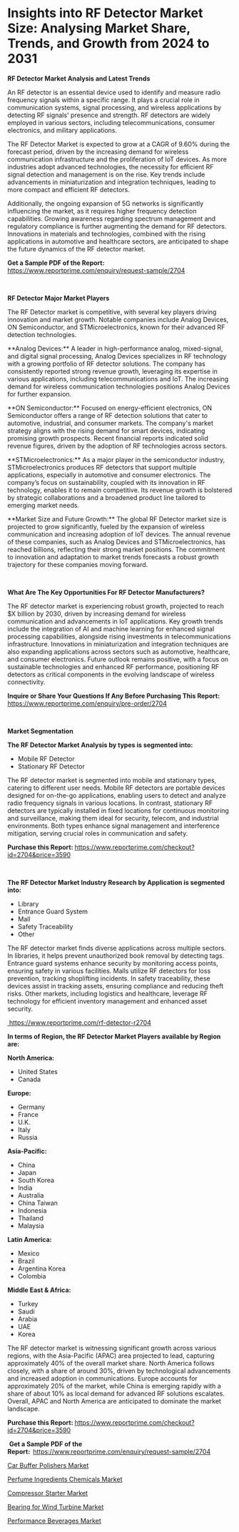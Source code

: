<p><h1>Insights into RF Detector Market Size: Analysing Market Share, Trends, and Growth from 2024 to 2031</h1></p><p><strong>RF Detector Market Analysis and Latest Trends</strong></p>
<p><p>An RF detector is an essential device used to identify and measure radio frequency signals within a specific range. It plays a crucial role in communication systems, signal processing, and wireless applications by detecting RF signals' presence and strength. RF detectors are widely employed in various sectors, including telecommunications, consumer electronics, and military applications.</p><p>The RF Detector Market is expected to grow at a CAGR of 9.60% during the forecast period, driven by the increasing demand for wireless communication infrastructure and the proliferation of IoT devices. As more industries adopt advanced technologies, the necessity for efficient RF signal detection and management is on the rise. Key trends include advancements in miniaturization and integration techniques, leading to more compact and efficient RF detectors.</p><p>Additionally, the ongoing expansion of 5G networks is significantly influencing the market, as it requires higher frequency detection capabilities. Growing awareness regarding spectrum management and regulatory compliance is further augmenting the demand for RF detectors. Innovations in materials and technologies, combined with the rising applications in automotive and healthcare sectors, are anticipated to shape the future dynamics of the RF detector market.</p></p>
<p><strong>Get a Sample PDF of the Report:&nbsp;</strong> <a href="https://www.reportprime.com/enquiry/request-sample/2704">https://www.reportprime.com/enquiry/request-sample/2704</a></p>
<p>&nbsp;</p>
<p><strong>RF Detector Major Market Players</strong></p>
<p><p>The RF Detector market is competitive, with several key players driving innovation and market growth. Notable companies include Analog Devices, ON Semiconductor, and STMicroelectronics, known for their advanced RF detection technologies.</p><p>**Analog Devices:** A leader in high-performance analog, mixed-signal, and digital signal processing, Analog Devices specializes in RF technology with a growing portfolio of RF detector solutions. The company has consistently reported strong revenue growth, leveraging its expertise in various applications, including telecommunications and IoT. The increasing demand for wireless communication technologies positions Analog Devices for further expansion.</p><p>**ON Semiconductor:** Focused on energy-efficient electronics, ON Semiconductor offers a range of RF detection solutions that cater to automotive, industrial, and consumer markets. The company's market strategy aligns with the rising demand for smart devices, indicating promising growth prospects. Recent financial reports indicated solid revenue figures, driven by the adoption of RF technologies across sectors.</p><p>**STMicroelectronics:** As a major player in the semiconductor industry, STMicroelectronics produces RF detectors that support multiple applications, especially in automotive and consumer electronics. The company’s focus on sustainability, coupled with its innovation in RF technology, enables it to remain competitive. Its revenue growth is bolstered by strategic collaborations and a broadened product line tailored to emerging market needs.</p><p>**Market Size and Future Growth:** The global RF Detector market size is projected to grow significantly, fueled by the expansion of wireless communication and increasing adoption of IoT devices. The annual revenue of these companies, such as Analog Devices and STMicroelectronics, has reached billions, reflecting their strong market positions. The commitment to innovation and adaptation to market trends forecasts a robust growth trajectory for these companies moving forward.</p></p>
<p>&nbsp;</p>
<p><strong>What Are The Key Opportunities For RF Detector Manufacturers?</strong></p>
<p><p>The RF detector market is experiencing robust growth, projected to reach $X billion by 2030, driven by increasing demand for wireless communication and advancements in IoT applications. Key growth trends include the integration of AI and machine learning for enhanced signal processing capabilities, alongside rising investments in telecommunications infrastructure. Innovations in miniaturization and integration techniques are also expanding applications across sectors such as automotive, healthcare, and consumer electronics. Future outlook remains positive, with a focus on sustainable technologies and enhanced RF performance, positioning RF detectors as critical components in the evolving landscape of wireless connectivity.</p></p>
<p><strong>Inquire or Share Your Questions If Any Before Purchasing This Report:</strong> <a href="https://www.reportprime.com/enquiry/pre-order/2704">https://www.reportprime.com/enquiry/pre-order/2704</a></p>
<p>&nbsp;</p>
<p><strong>Market Segmentation</strong></p>
<p><strong>The RF Detector Market Analysis by types is segmented into:</strong></p>
<p><ul><li>Mobile RF Detector</li><li>Stationary RF Detector</li></ul></p>
<p><p>The RF detector market is segmented into mobile and stationary types, catering to different user needs. Mobile RF detectors are portable devices designed for on-the-go applications, enabling users to detect and analyze radio frequency signals in various locations. In contrast, stationary RF detectors are typically installed in fixed locations for continuous monitoring and surveillance, making them ideal for security, telecom, and industrial environments. Both types enhance signal management and interference mitigation, serving crucial roles in communication and safety.</p></p>
<p><strong>Purchase this Report:&nbsp;</strong><a href="https://www.reportprime.com/checkout?id=2704&price=3590">https://www.reportprime.com/checkout?id=2704&price=3590</a></p>
<p>&nbsp;</p>
<p><strong>The RF Detector Market Industry Research by Application is segmented into:</strong></p>
<p><ul><li>Library</li><li>Entrance Guard System</li><li>Mall</li><li>Safety Traceability</li><li>Other</li></ul></p>
<p><p>The RF detector market finds diverse applications across multiple sectors. In libraries, it helps prevent unauthorized book removal by detecting tags. Entrance guard systems enhance security by monitoring access points, ensuring safety in various facilities. Malls utilize RF detectors for loss prevention, tracking shoplifting incidents. In safety traceability, these devices assist in tracking assets, ensuring compliance and reducing theft risks. Other markets, including logistics and healthcare, leverage RF technology for efficient inventory management and enhanced asset security.</p></p>
<p><a href="https://www.reportprime.com/rf-detector-r2704">&nbsp;https://www.reportprime.com/rf-detector-r2704</a></p>
<p><strong>In terms of Region, the RF Detector Market Players available by Region are:</strong></p>
<p>
    <p> <strong> North America: </strong>
        <ul>
            <li>United States</li>
            <li>Canada</li>
        </ul>
        </p> 
    <p> <strong> Europe: </strong>
        <ul>
            <li>Germany</li>
            <li>France</li>
            <li>U.K.</li>
            <li>Italy</li>
            <li>Russia</li>
        </ul>
        </p> 
    <p> <strong> Asia-Pacific: </strong>
        <ul>
            <li>China</li>
            <li>Japan</li>
            <li>South Korea</li>
            <li>India</li>
            <li>Australia</li>
            <li>China Taiwan</li>
            <li>Indonesia</li>
            <li>Thailand</li>
            <li>Malaysia</li>
        </ul>
        </p> 
    <p> <strong> Latin America: </strong>
        <ul>
            <li>Mexico</li>
            <li>Brazil</li>
            <li>Argentina Korea</li>
            <li>Colombia</li>
        </ul>
        </p> 
    <p> <strong> Middle East & Africa: </strong>
        <ul>
            <li>Turkey</li>
            <li>Saudi</li>
            <li>Arabia</li>
            <li>UAE</li>
            <li>Korea</li>
        </ul>
    </p>
    </p>
<p><p>The RF detector market is witnessing significant growth across various regions, with the Asia-Pacific (APAC) area projected to lead, capturing approximately 40% of the overall market share. North America follows closely, with a share of around 30%, driven by technological advancements and increased adoption in communications. Europe accounts for approximately 20% of the market, while China is emerging rapidly with a share of about 10% as local demand for advanced RF solutions escalates. Overall, APAC and North America are anticipated to dominate the market landscape.</p></p>
<p><strong>Purchase this Report: </strong><a href="https://www.reportprime.com/checkout?id=2704&price=3590">https://www.reportprime.com/checkout?id=2704&price=3590</a></p>
<p>&nbsp;<strong>Get a Sample PDF of the Report:&nbsp;&nbsp;</strong><a href="https://www.reportprime.com/enquiry/request-sample/2704">https://www.reportprime.com/enquiry/request-sample/2704</a></p>
<p><strong></strong></p>
<p><p><a href="https://www.linkedin.com/pulse/what-current-future-prospects-car-buffer-polishers-market-analysis-zdjoe?trackingId=%2BNNCOvp2RDKNY7a2aIkxKQ%3D%3D">Car Buffer Polishers Market</a></p><p><a href="https://issuu.com/reportprime-2/docs/perfume-ingredients-chemicals-marke_1bda101657d2dd">Perfume Ingredients Chemicals Market</a></p><p><a href="https://www.linkedin.com/pulse/compressor-starter-market-share-new-trends-analysis-its-type-ei8qe?trackingId=pJVvAun4S5q3nRMgNyWxCw%3D%3D">Compressor Starter Market</a></p><p><a href="https://www.linkedin.com/pulse/market-trends-global-bearing-wind-turbine-forecast-analysis-b1mie?trackingId=0F5Q8CPtQOe2zjudW39YNw%3D%3D">Bearing for Wind Turbine Market</a></p><p><a href="https://issuu.com/reportprime-2/docs/performance-beverages-market-size-2_02ad0e05177ea7">Performance Beverages Market</a></p></p>
